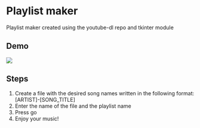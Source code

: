 # Playlist maker
Playlist maker created using the youtube-dl repo and tkinter module

## Demo
![](Playlist-maker.gif)

## Steps
1. Create a file with the desired song names written in the following format: [ARTIST]-[SONG_TITLE]
2. Enter the name of the file and the playlist name 
3. Press go
4. Enjoy your music!
